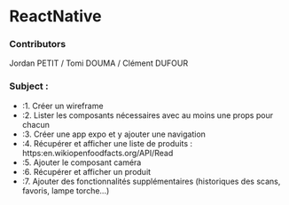 # ReactNative

### Contributors 
Jordan PETIT / Tomi DOUMA / Clément DUFOUR

### Subject :
- :1. Créer un wireframe
- :2. Lister les composants nécessaires avec au moins une props pour chacun
- :3. Créer une app expo et y ajouter une navigation
- :4. Récupérer et afficher une liste de produits : https:en.wikiopenfoodfacts.org/API/Read
- :5. Ajouter le composant caméra
- :6. Récupérer et afficher un produit
- :7. Ajouter des fonctionnalités supplémentaires (historiques des scans, favoris, lampe torche...)
